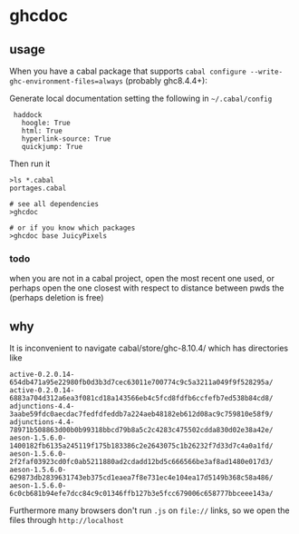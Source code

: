 # ghcdoc

## usage

When you have a cabal package that supports `cabal configure --write-ghc-environment-files=always` (probably ghc8.4.4+):

Generate local documentation setting the following in `~/.cabal/config`

     haddock
       hoogle: True
       html: True
       hyperlink-source: True
       quickjump: True

Then run it

```shell
>ls *.cabal
portages.cabal

# see all dependencies
>ghcdoc
```

```
# or if you know which packages
>ghcdoc base JuicyPixels
```


### todo

when you are not in a cabal project, open the most recent one used, or perhaps open the one
closest with respect to distance between pwds the (perhaps deletion is free)

## why

It is inconvenient to navigate cabal/store/ghc-8.10.4/ which has directories like

```
active-0.2.0.14-654db471a95e22980fb0d3b3d7cec63011e700774c9c5a3211a049f9f528295a/
active-0.2.0.14-6883a704d312a6ea3f081cd18a143566eb4c5fcd8fdfb6ccfefb7ed538b84cd8/
adjunctions-4.4-3aabe59fdc0aecdac7fedfdfeddb7a224aeb48182eb612d08ac9c759810e58f9/
adjunctions-4.4-78971b508863d00b0b99318bbcd79b8a5c2c4283c475502cdda830d02e38a42e/
aeson-1.5.6.0-1400182fb6135a245119f175b183386c2e2643075c1b26232f7d33d7c4a0a1fd/
aeson-1.5.6.0-2f2faf03923cd0fc0ab5211880ad2cdadd12bd5c666566be3af8ad1480e017d3/
aeson-1.5.6.0-629873db2839631743eb375cd1eaea7f8e731ec4e104ea17d5149b368c58a486/
aeson-1.5.6.0-6c0cb681b94efe7dcc84c9c01346ffb127b3e5fcc679006c658777bbceee143a/
```

Furthermore many browsers don't run `.js` on `file://` links, so we open the files through `http://localhost`
